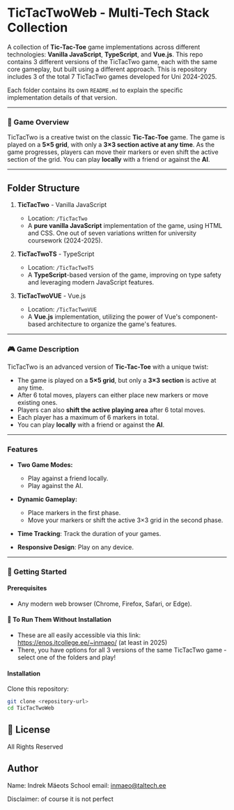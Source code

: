 # TicTacTwoWeb - Multi-Tech Stack Collection

A collection of **Tic-Tac-Toe** game implementations across different technologies: **Vanilla JavaScript**, **TypeScript**, and **Vue.js**. This repo contains 3 different versions of the TicTacTwo game, each with the same core gameplay, but built using a different approach.
This is repository includes 3 of the total 7 TicTacTwo games developed for Uni 2024-2025.

Each folder contains its own `README.md` to explain the specific implementation details of that version.

---

### 🚀 Game Overview

TicTacTwo is a creative twist on the classic **Tic-Tac-Toe** game. The game is played on a **5×5 grid**, with only a **3×3 section active at any time**. As the game progresses, players can move their markers or even shift the active section of the grid. You can play **locally** with a friend or against the **AI**.

---

## Folder Structure

1. **TicTacTwo** - Vanilla JavaScript
   - Location: `/TicTacTwo`
   - A **pure vanilla JavaScript** implementation of the game, using HTML and CSS. One out of seven variations written for university coursework (2024-2025).

2. **TicTacTwoTS** - TypeScript
   - Location: `/TicTacTwoTS`
   - A **TypeScript**-based version of the game, improving on type safety and leveraging modern JavaScript features.

3. **TicTacTwoVUE** - Vue.js
   - Location: `/TicTacTwoVUE`
   - A **Vue.js** implementation, utilizing the power of Vue's component-based architecture to organize the game's features.

---

### 🎮 Game Description

TicTacTwo is an advanced version of **Tic-Tac-Toe** with a unique twist:

- The game is played on a **5×5 grid**, but only a **3×3 section** is active at any time.
- After 6 total moves, players can either place new markers or move existing ones.
- Players can also **shift the active playing area** after 6 total moves.
- Each player has a maximum of 6 markers in total.
- You can play **locally** with a friend or against the **AI**.

---

### Features

- **Two Game Modes:**
  - Play against a friend locally.
  - Play against the AI.
  
- **Dynamic Gameplay:**
  - Place markers in the first phase.
  - Move your markers or shift the active 3×3 grid in the second phase.
  
- **Time Tracking**: Track the duration of your games.
- **Responsive Design**: Play on any device.

---

### 🚀 Getting Started

#### Prerequisites

- Any modern web browser (Chrome, Firefox, Safari, or Edge).

#### 🌟  To Run Them Without Installation

- These are all easily accessible via this link: https://enos.itcollege.ee/~inmaeo/ (at least in 2025)
- There, you have options for all 3 versions of the same TicTacTwo game - select one of the folders and play!

#### Installation

Clone this repository:

```bash
git clone <repository-url>
cd TicTacTwoWeb
```

## 📝 License

All Rights Reserved

## Author

Name: Indrek Mäeots
School email: inmaeo@taltech.ee

Disclaimer: of course it is not perfect